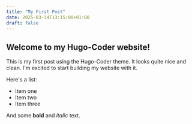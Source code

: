 ```yaml
---
title: "My First Post"
date: 2025-03-14T13:15:00+01:00
draft: false
---
```


## Welcome to my Hugo-Coder website!

This is my first post using the Hugo-Coder theme. It looks quite nice and clean. I'm excited to start building my website with it.

Here's a list:

* Item one
* Item two
* Item three

And some **bold** and *italic* text.
